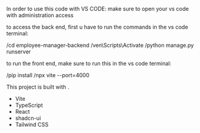 In order to use this code with VS CODE:
make sure to open your vs code with administration access

to access the back end, first u have to run the commands in the vs code terminal:

/cd employee-manager-backend
/ven\Scripts\Activate
/python manage.py runserver

to run the front end, make sure to run this in the vs code terminal:

/pip install
/npx vite --port=4000


This project is built with .

- Vite
- TypeScript
- React
- shadcn-ui
- Tailwind CSS
